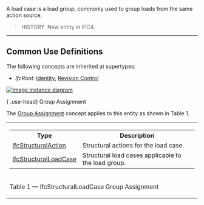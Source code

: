 ﻿A load case is a load group, commonly used to group loads from the same action source.

> HISTORY&nbsp; New entity in IFC4.

___
## Common Use Definitions
The following concepts are inherited at supertypes:

* _IfcRoot_: [Identity](../../templates/identity.htm), [Revision Control](../../templates/revision-control.htm)

[![Image](../../../img/diagram.png)&nbsp;Instance diagram](../../../annex/annex-d/common-use-definitions/ifcstructuralloadcase.htm)

{ .use-head}
Group Assignment

The [Group Assignment](../../templates/group-assignment.htm) concept applies to this entity as shown in Table 1.

<table>
<tr><td>
<table class="gridtable">
<tr><th><b>Type</b></th><th><b>Description</b></th></tr>
<tr><td><a href="../../ifcstructuralanalysisdomain/lexical/ifcstructuralaction.htm">IfcStructuralAction</a></td><td>Structural actions for the load case.</td></tr>
<tr><td><a href="../../ifcstructuralanalysisdomain/lexical/ifcstructuralloadcase.htm">IfcStructuralLoadCase</a></td><td>Structural load cases applicable to the load group.</td></tr>
</table>
</td></tr>
<tr><td><p class="table">Table 1 &mdash; IfcStructuralLoadCase Group Assignment</p></td></tr></table>
